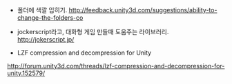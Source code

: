 * 폴더에 색깔 입히기.
http://feedback.unity3d.com/suggestions/ability-to-change-the-folders-co

* jockerscript라고, 대화형 게임 만들때 도움주는 라이브러리.
http://jokerscript.jp/

* LZF compression and decompression for Unity

http://forum.unity3d.com/threads/lzf-compression-and-decompression-for-unity.152579/
